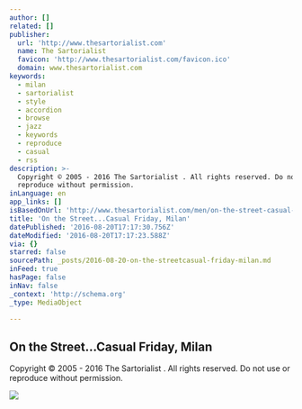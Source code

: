 ```yaml
---
author: []
related: []
publisher:
  url: 'http://www.thesartorialist.com'
  name: The Sartorialist
  favicon: 'http://www.thesartorialist.com/favicon.ico'
  domain: www.thesartorialist.com
keywords:
  - milan
  - sartorialist
  - style
  - accordion
  - browse
  - jazz
  - keywords
  - reproduce
  - casual
  - rss
description: >-
  Copyright © 2005 - 2016 The Sartorialist . All rights reserved. Do not use or
  reproduce without permission.
inLanguage: en
app_links: []
isBasedOnUrl: 'http://www.thesartorialist.com/men/on-the-street-casual-friday-milan/'
title: 'On the Street...Casual Friday, Milan'
datePublished: '2016-08-20T17:17:30.756Z'
dateModified: '2016-08-20T17:17:23.588Z'
via: {}
starred: false
sourcePath: _posts/2016-08-20-on-the-streetcasual-friday-milan.md
inFeed: true
hasPage: false
inNav: false
_context: 'http://schema.org'
_type: MediaObject

---
```

<article style=""><h1>On the Street...Casual Friday, Milan</h1><p>Copyright © 2005 - 2016 The Sartorialist . All rights reserved. Do not use or reproduce without permission.</p><img src="http://images.thesartorialist.com/thumbnails/2016/08/62016MILAN1749IG-184x279.jpg" /></article>
